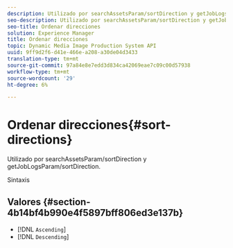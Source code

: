 ```yaml
---
description: Utilizado por searchAssetsParam/sortDirection y getJobLogsParam/sortDirection.
seo-description: Utilizado por searchAssetsParam/sortDirection y getJobLogsParam/sortDirection.
seo-title: Ordenar direcciones
solution: Experience Manager
title: Ordenar direcciones
topic: Dynamic Media Image Production System API
uuid: 9ff9d2f6-d41e-466e-a208-a30de04d3433
translation-type: tm+mt
source-git-commit: 97a84e8e7edd3d834ca42069eae7c09c00d57938
workflow-type: tm+mt
source-wordcount: '29'
ht-degree: 6%

---
```



# Ordenar direcciones{#sort-directions}

Utilizado por searchAssetsParam/sortDirection y getJobLogsParam/sortDirection.

Sintaxis

## Valores {#section-4b14bf4b990e4f5897bff806ed3e137b}

* [!DNL `Ascending`]
* [!DNL `Descending`]

